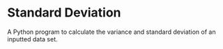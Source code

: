 # Standard Deviation

A Python program to calculate the variance and standard deviation of an inputted data set.
